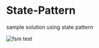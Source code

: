 # State-Pattern
sample solution using state pattern

![fsm test](https://github.com/O-Cube/State-Pattern/assets/65163799/3b87b4da-8b14-483d-ad96-9fae568a6d1e)
